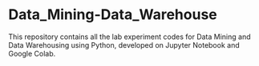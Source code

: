 # Data_Mining-Data_Warehouse
This repository contains all the lab experiment codes for Data Mining and Data Warehousing using Python, developed on Jupyter Notebook and Google Colab.
